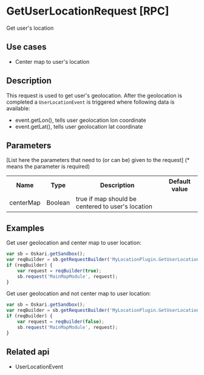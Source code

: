 # GetUserLocationRequest [RPC]

Get user's location

## Use cases

- Center map to user's location

## Description

This request is used to get user's geolocation. After the geolocation is completed a ``UserLocationEvent`` is triggered where following data is available:
- event.getLon(), tells user geolocation lon coordinate
- event.getLat(), tells user geolocation lat coordinate

## Parameters

[List here the parameters that need to (or can be) given to the request]
(* means the parameter is required)

<table class="table">
<tr>
  <th> Name</th><th> Type</th><th> Description</th><th> Default value</th>
</tr>
<tr>
  <td> centerMap </td><td> Boolean </td><td> true if map should be centered to user's location</td><td> </td>
</tr>
</table>

## Examples

Get user geolocation and center map to user location:
```javascript
var sb = Oskari.getSandbox();
var reqBuilder = sb.getRequestBuilder('MyLocationPlugin.GetUserLocationRequest');
if (reqBuilder) {
	var request = reqBuilder(true);
    sb.request('MainMapModule', request);
}
```

Get user geolocation and not center map to user location:
```javascript
var sb = Oskari.getSandbox();
var reqBuilder = sb.getRequestBuilder('MyLocationPlugin.GetUserLocationRequest');
if (reqBuilder) {
	var request = reqBuilder(false);
    sb.request('MainMapModule', request);
}
```

## Related api

- UserLocationEvent
